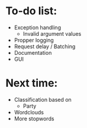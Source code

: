 # To-do list:
* Exception handling
  * Invalid argument values
* Propper logging
* Request delay / Batching
* Documentation
* GUI

# Next time:
* Classification based on
  * Party
* Wordclouds
* More stopwords
